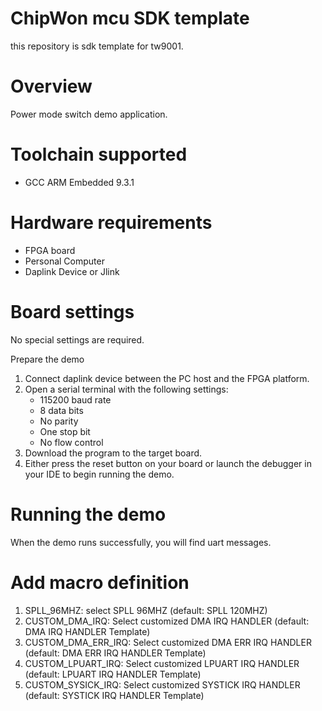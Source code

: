 # ChipWon mcu SDK template
<p>
	this repository is sdk template for tw9001. <br \>
</p>
<p hidden>
SDK lib version : sdklib_240112_1600 <br \>
</p>

Overview
========
Power mode switch demo application.

Toolchain supported
===================
- GCC ARM Embedded  9.3.1

Hardware requirements
=====================
- FPGA board
- Personal Computer
- Daplink Device or Jlink

Board settings
==============
No special settings are required.

Prepare the demo
1.  Connect daplink device between the PC host and the FPGA platform.
2.  Open a serial terminal with the following settings:
    - 115200 baud rate
    - 8 data bits
    - No parity
    - One stop bit
    - No flow control
3.  Download the program to the target board.
4.  Either press the reset button on your board or launch the debugger in your IDE to begin running the demo.

Running the demo
================
When the demo runs successfully, you will find uart messages.

Add macro definition
====================
1. SPLL_96MHZ: select SPLL 96MHZ (default: SPLL 120MHZ)
2. CUSTOM_DMA_IRQ: Select customized DMA IRQ HANDLER (default: DMA IRQ HANDLER Template)
3. CUSTOM_DMA_ERR_IRQ: Select customized DMA ERR IRQ HANDLER (default: DMA ERR IRQ HANDLER Template)
4. CUSTOM_LPUART_IRQ: Select customized LPUART IRQ HANDLER (default: LPUART IRQ HANDLER Template)
5. CUSTOM_SYSICK_IRQ: Select customized SYSTICK IRQ HANDLER (default: SYSTICK IRQ HANDLER Template)



